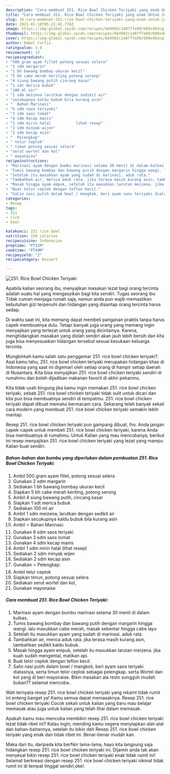 ```yaml
---
description: "Cara membuat 251. Rice Bowl Chicken Teriyaki yang enak Untuk Jualan"
title: "Cara membuat 251. Rice Bowl Chicken Teriyaki yang enak Untuk Jualan"
slug: 18-cara-membuat-251-rice-bowl-chicken-teriyaki-yang-enak-untuk-jualan
date: 2021-02-18T05:22:43.778Z
image: https://img-global.cpcdn.com/recipes/b64902c1487ffe09/680x482cq70/251-rice-bowl-chicken-teriyaki-foto-resep-utama.jpg
thumbnail: https://img-global.cpcdn.com/recipes/b64902c1487ffe09/680x482cq70/251-rice-bowl-chicken-teriyaki-foto-resep-utama.jpg
cover: https://img-global.cpcdn.com/recipes/b64902c1487ffe09/680x482cq70/251-rice-bowl-chicken-teriyaki-foto-resep-utama.jpg
author: Mabel Curtis
ratingvalue: 3.9
reviewcount: 13
recipeingredient:
- "500 gram ayam fillet potong sesuai selera"
- "2 sdm margarin"
- "1 bh bawang bombay ukuran kecil"
- "5 bh cabe merah keriting potong serong"
- "4 siung bawang putih cincang kasar"
- "1 sdt merica bubuk"
- "100 ml air"
- "1 sdm meizena larutkan dengan sedikit air"
- "secukupnya kaldu bubuk bila kurang asin"
- "  Bahan Marinasi"
- "6 sdm saos teriyaki"
- "3 sdm saos tomat"
- "4 sdm kecap manis"
- "1 sdm mirin halal           lihat resep"
- "2 sdm minyak wijen"
- "2 sdm kecap asin"
- "  Pelengkap"
- " telur ceplok"
- " timun potong sesuai selera"
- "serut wortel dan kol"
- " mayonaise"
recipeinstructions:
- "Marinasi ayam dengan bumbu marinasi selama 30 menit di dalam kulkas."
- "Tumis bawang bombay dan bawang putih dengan margarin hingga wangi. lalu masukkan cabe merah, masak sebentar hingga cabe layu"
- "Setelah itu masukkan ayam yang sudah di marinasi. aduk rata."
- "Tambahkan air, merica aduk rata. jika terasa masih kurang asin, tambahkan sedikit kaldu bubuk."
- "Masak hingga ayam empuk, setelah itu masukkan larutan meizena. jika kuah sudah mengental, matikan api."
- "Buat telor ceplok dengan teflon kecil."
- "Salin nasi putih dalam bowl / mangkok, beri ayam saos teriyaki diatasnya, serta timun telor ceplok sebagai pelengkap. serta Wortel dan kol yang di beri mayonaise. Bikin masakan ala resto sungguh mudah bukan?? selamat mencoba.."
categories:
- Resep
tags:
- 251
- rice
- bowl

katakunci: 251 rice bowl 
nutrition: 159 calories
recipecuisine: Indonesian
preptime: "PT22M"
cooktime: "PT49M"
recipeyield: "2"
recipecategory: Dessert

---
```



![251. Rice Bowl Chicken Teriyaki](https://img-global.cpcdn.com/recipes/b64902c1487ffe09/680x482cq70/251-rice-bowl-chicken-teriyaki-foto-resep-utama.jpg)

Apabila kalian seorang ibu, menyajikan masakan lezat bagi orang tercinta adalah suatu hal yang mengasyikan bagi kita sendiri. Tugas seorang ibu Tidak cuman menjaga rumah saja, namun anda pun wajib memastikan kebutuhan gizi terpenuhi dan hidangan yang disantap orang tercinta harus sedap.

Di waktu  saat ini, kita memang dapat membeli panganan praktis tanpa harus capek membuatnya dulu. Tetapi banyak juga orang yang memang ingin menyajikan yang terlezat untuk orang yang dicintainya. Karena, menghidangkan masakan yang diolah sendiri akan jauh lebih bersih dan kita juga bisa menyesuaikan hidangan tersebut sesuai kesukaan keluarga tercinta. 



Mungkinkah kamu salah satu penggemar 251. rice bowl chicken teriyaki?. Asal kamu tahu, 251. rice bowl chicken teriyaki merupakan hidangan khas di Indonesia yang saat ini digemari oleh setiap orang di hampir setiap daerah di Nusantara. Kita bisa menyajikan 251. rice bowl chicken teriyaki sendiri di rumahmu dan boleh dijadikan makanan favorit di akhir pekanmu.

Kita tidak usah bingung jika kamu ingin memakan 251. rice bowl chicken teriyaki, sebab 251. rice bowl chicken teriyaki tidak sulit untuk dicari dan kita pun bisa membuatnya sendiri di tempatmu. 251. rice bowl chicken teriyaki dapat dibuat memalui bermacam cara. Sekarang telah banyak sekali cara modern yang membuat 251. rice bowl chicken teriyaki semakin lebih mantap.

Resep 251. rice bowl chicken teriyaki pun gampang dibuat, lho. Anda jangan capek-capek untuk membeli 251. rice bowl chicken teriyaki, karena Anda bisa membuatnya di rumahmu. Untuk Kalian yang mau mencobanya, berikut ini resep menyajikan 251. rice bowl chicken teriyaki yang lezat yang mampu Kalian buat sendiri.

<!--inarticleads1-->

##### Bahan-bahan dan bumbu yang diperlukan dalam pembuatan 251. Rice Bowl Chicken Teriyaki:

1. Ambil 500 gram ayam fillet, potong sesuai selera
1. Gunakan 2 sdm margarin
1. Sediakan 1 bh bawang bombay ukuran kecil
1. Siapkan 5 bh cabe merah keriting, potong serong
1. Ambil 4 siung bawang putih, cincang kasar
1. Siapkan 1 sdt merica bubuk
1. Sediakan 100 ml air
1. Ambil 1 sdm meizena, larutkan dengan sedikit air
1. Siapkan secukupnya kaldu bubuk bila kurang asin
1. Ambil  ⭐ Bahan Marinasi:
1. Gunakan 6 sdm saos teriyaki
1. Gunakan 3 sdm saos tomat
1. Gunakan 4 sdm kecap manis
1. Ambil 1 sdm mirin halal           (lihat resep)
1. Sediakan 2 sdm minyak wijen
1. Sediakan 2 sdm kecap asin
1. Gunakan  ⭐ Pelengkap:
1. Ambil  telur ceplok
1. Siapkan  timun, potong sesuai selera
1. Sediakan serut wortel dan kol,
1. Gunakan  mayonaise




<!--inarticleads2-->

##### Cara membuat 251. Rice Bowl Chicken Teriyaki:

1. Marinasi ayam dengan bumbu marinasi selama 30 menit di dalam kulkas.
1. Tumis bawang bombay dan bawang putih dengan margarin hingga wangi. lalu masukkan cabe merah, masak sebentar hingga cabe layu
1. Setelah itu masukkan ayam yang sudah di marinasi. aduk rata.
1. Tambahkan air, merica aduk rata. jika terasa masih kurang asin, tambahkan sedikit kaldu bubuk.
1. Masak hingga ayam empuk, setelah itu masukkan larutan meizena. jika kuah sudah mengental, matikan api.
1. Buat telor ceplok dengan teflon kecil.
1. Salin nasi putih dalam bowl / mangkok, beri ayam saos teriyaki diatasnya, serta timun telor ceplok sebagai pelengkap. serta Wortel dan kol yang di beri mayonaise. Bikin masakan ala resto sungguh mudah bukan?? selamat mencoba..




Wah ternyata resep 251. rice bowl chicken teriyaki yang nikamt tidak rumit ini enteng banget ya! Kamu semua dapat memasaknya. Resep 251. rice bowl chicken teriyaki Cocok sekali untuk kalian yang baru mau belajar memasak atau juga untuk kalian yang telah lihai dalam memasak.

Apakah kamu mau mencoba membikin resep 251. rice bowl chicken teriyaki lezat tidak ribet ini? Kalau ingin, mending kamu segera menyiapkan alat-alat dan bahan-bahannya, setelah itu bikin deh Resep 251. rice bowl chicken teriyaki yang enak dan tidak ribet ini. Benar-benar mudah kan. 

Maka dari itu, daripada kita berfikir lama-lama, hayo kita langsung saja hidangkan resep 251. rice bowl chicken teriyaki ini. Dijamin anda tak akan menyesal bikin resep 251. rice bowl chicken teriyaki enak tidak rumit ini! Selamat berkreasi dengan resep 251. rice bowl chicken teriyaki nikmat tidak rumit ini di tempat tinggal sendiri,oke!.

